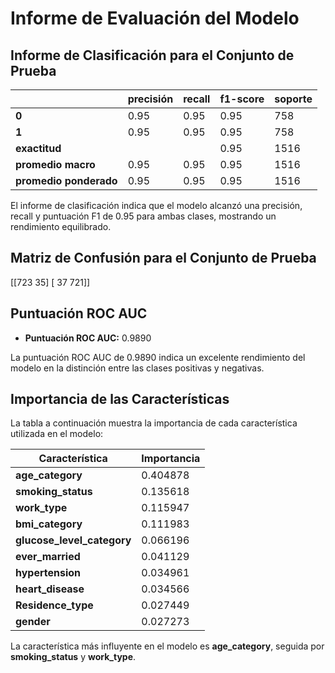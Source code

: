 # Informe de Evaluación del Modelo

## Informe de Clasificación para el Conjunto de Prueba
|              | precisión | recall | f1-score | soporte |
|--------------|-----------|--------|----------|---------|
| **0**        | 0.95      | 0.95   | 0.95     | 758     |
| **1**        | 0.95      | 0.95   | 0.95     | 758     |
| **exactitud**|           |        | 0.95     | 1516    |
| **promedio macro**| 0.95 | 0.95   | 0.95     | 1516    |
| **promedio ponderado** | 0.95 | 0.95 | 0.95   | 1516    |

El informe de clasificación indica que el modelo alcanzó una precisión, recall y puntuación F1 de 0.95 para ambas clases, mostrando un rendimiento equilibrado.

## Matriz de Confusión para el Conjunto de Prueba
[[723 35] 
[ 37 721]]

## Puntuación ROC AUC
- **Puntuación ROC AUC:** 0.9890

La puntuación ROC AUC de 0.9890 indica un excelente rendimiento del modelo en la distinción entre las clases positivas y negativas.

## Importancia de las Características
La tabla a continuación muestra la importancia de cada característica utilizada en el modelo:

| Característica              | Importancia |
|-----------------------------|-------------|
| **age_category**            | 0.404878    |
| **smoking_status**          | 0.135618    |
| **work_type**               | 0.115947    |
| **bmi_category**            | 0.111983    |
| **glucose_level_category**  | 0.066196    |
| **ever_married**            | 0.041129    |
| **hypertension**            | 0.034961    |
| **heart_disease**           | 0.034566    |
| **Residence_type**          | 0.027449    |
| **gender**                  | 0.027273    |

La característica más influyente en el modelo es **age_category**, seguida por **smoking_status** y **work_type**.